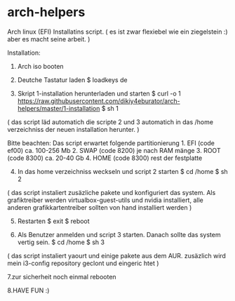 # arch-helpers

Arch linux (EFI) Installatins script.
( es ist zwar flexiebel wie ein ziegelstein :) aber es macht seine arbeit. )



Installation:
1. Arch iso booten

2. Deutche Tastatur laden
  $ loadkeys de

3. Skript 1-installation herunterladen und starten
  $ curl -o 1 https://raw.githubusercontent.com/dikiy4eburator/arch-helpers/master/1-installation
  $ sh 1

  ( das script läd automatich die scripte 2 und 3 automatich in das /home verzeichniss der neuen installation herunter. )


  Bitte beachten:
  Das script erwartet folgende partitionierung  1. EFI (code ef00)    ca. 100-256 Mb 
                                                2. SWAP (code 8200)   je nach RAM mänge
                                                3. ROOT (code 8300)   ca. 20-40 Gb
                                                4. HOME (code 8300)   rest der festplatte
  
4. In das home verzeichniss weckseln und script 2 starten
  $ cd /home
  $ sh 2

  ( das script instaliert zusäzliche pakete und konfiguriert das system. Als grafiktreiber werden
  virtualbox-guest-utils und nvidia installiert, alle anderen grafikkartentreiber sollten von hand installiert werden )

5. Restarten
  $ exit
  $ reboot

6. Als Benutzer anmelden und script 3 starten. Danach sollte das system vertig sein.
  $ cd /home
  $ sh 3

  ( das script instaliert yaourt und einige pakete aus dem AUR. zusäzlich wird mein i3-config repository geclont und eingeric  htet )

7.zur sicherheit noch einmal rebooten

8.HAVE FUN :)

